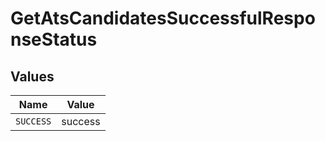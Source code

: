 # GetAtsCandidatesSuccessfulResponseStatus


## Values

| Name      | Value     |
| --------- | --------- |
| `SUCCESS` | success   |